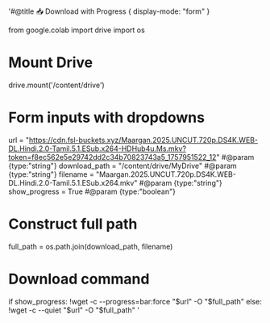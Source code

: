 '#@title 📥 Download with Progress { display-mode: "form" }

from google.colab import drive
import os
# Mount Drive
drive.mount('/content/drive')
# Form inputs with dropdowns
url = "https://cdn.fsl-buckets.xyz/Maargan.2025.UNCUT.720p.DS4K.WEB-DL.Hindi.2.0-Tamil.5.1.ESub.x264-HDHub4u.Ms.mkv?token=f8ec562e5e29742dd2c34b70823743a5_1757951522_12" #@param {type:"string"}
download_path = "/content/drive/MyDrive" #@param {type:"string"}
filename = "Maargan.2025.UNCUT.720p.DS4K.WEB-DL.Hindi.2.0-Tamil.5.1.ESub.x264.mkv" #@param {type:"string"}
show_progress = True #@param {type:"boolean"}
# Construct full path
full_path = os.path.join(download_path, filename)
# Download command
if show_progress:
    !wget -c --progress=bar:force "$url" -O "$full_path"
else:
    !wget -c --quiet "$url" -O "$full_path"
'
